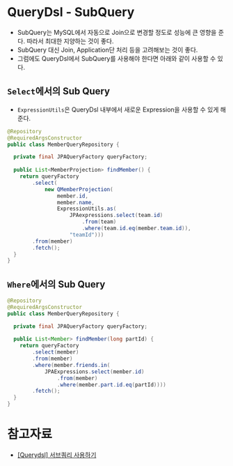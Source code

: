 # QueryDsl - SubQuery

- SubQuery는 MySQL에서 자동으로 Join으로 변경할 정도로 성능에 큰 영향을 준다. 따라서 최대한 지양하는 것이 좋다.
- SubQuery 대신 Join, Application단 처리 등을 고려해보는 것이 좋다.
- 그럼에도 QueryDsl에서 SubQuery를 사용해야 한다면 아래와 같이 사용할 수 있다. 

## `Select`에서의 Sub Query

- `ExpressionUtils`은 QueryDsl 내부에서 새로운 Expression을 사용할 수 있게 해준다.

```java
@Repository
@RequiredArgsConstructor
public class MemberQueryRepository {

  private final JPAQueryFactory queryFactory;
  
  public List<MemberProjection> findMember() {
    return queryFactory
        .select(
            new QMemberProjection(
                member.id,
                member.name,
                ExpressionUtils.as(
                    JPAexpressions.select(team.id)
                        .from(team)
                        .where(team.id.eq(member.team.id)),
                    "teamId")))
        .from(member)
        .fetch();
  }
}
```

## `Where`에서의 Sub Query

```java
@Repository
@RequiredArgsConstructor
public class MemberQueryRepository {

  private final JPAQueryFactory queryFactory;
  
  public List<Member> findMember(long partId) {
    return queryFactory
        .select(member)
        .from(member)
        .where(member.friends.in(
            JPAExpressions.select(member.id)
                .from(member)
                .where(member.part.id.eq(partId))))
        .fetch();
  }
}
```


# 참고자료

- [[Querydsl] 서브쿼리 사용하기](https://jojoldu.tistory.com/379)